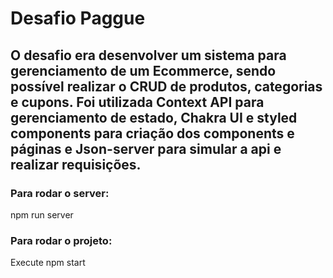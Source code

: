 # Desafio Paggue

## O desafio era desenvolver um sistema para gerenciamento de um Ecommerce, sendo possível realizar o CRUD de produtos, categorias e cupons. Foi utilizada Context API para gerenciamento de estado, Chakra UI e styled components para criação dos components e páginas e Json-server para simular a api e realizar requisições.  

### Para rodar o server:

npm run server 

### Para rodar o projeto:

Execute npm start
